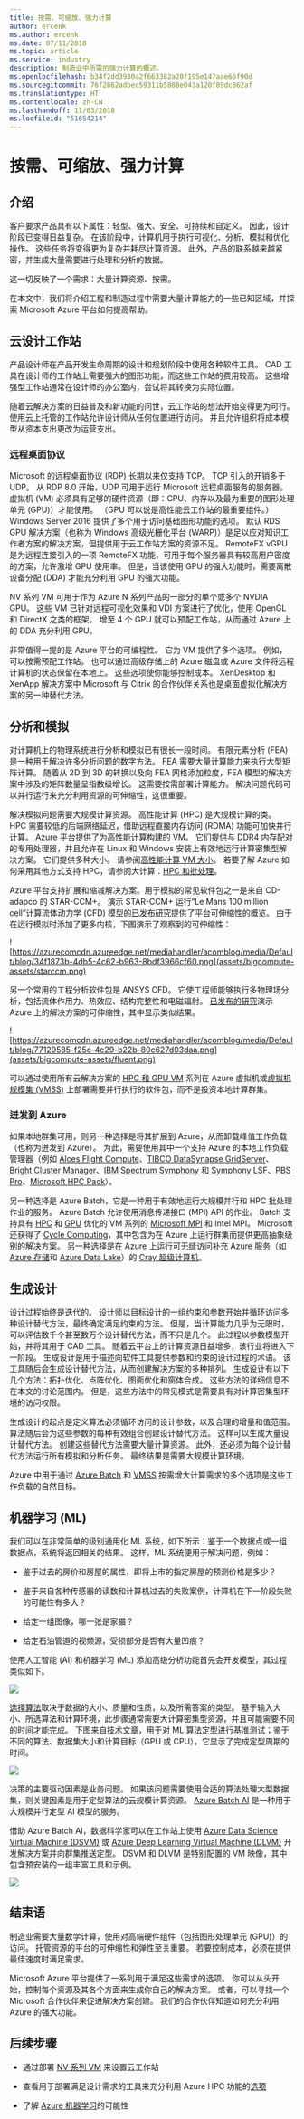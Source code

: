 ```yaml
---
title: 按需、可缩放、强力计算
author: ercenk
ms.author: ercenk
ms.date: 07/11/2018
ms.topic: article
ms.service: industry
description: 制造业中所需的强力计算的概述。
ms.openlocfilehash: b34f2dd3930a2f663382a20f195e147aae66f90d
ms.sourcegitcommit: 76f2862adbec59311b5888e043a120f89dc862af
ms.translationtype: HT
ms.contentlocale: zh-CN
ms.lasthandoff: 11/03/2018
ms.locfileid: "51654214"
---
```

# <a name="on-demand-scalable-high-power-compute"></a>按需、可缩放、强力计算

## <a name="introduction"></a>介绍

客户要求产品具有以下属性：轻型、强大、安全、可持续和自定义。 因此，设计阶段已变得日益复杂。 在该阶段中，计算机用于执行可视化、分析、模拟和优化操作。 这些任务将变得更为复杂并耗尽计算资源。 此外，产品的联系越来越紧密，并生成大量需要进行处理和分析的数据。

这一切反映了一个需求：大量计算资源、按需。

在本文中，我们将介绍工程和制造过程中需要大量计算能力的一些已知区域，并探索 Microsoft Azure 平台如何提高帮助。

## <a name="cloud-design-workstations"></a>云设计工作站

产品设计师在产品开发生命周期的设计和规划阶段中使用各种软件工具。 CAD 工具在设计师的工作站上需要强大的图形功能，而这些工作站的费用较高。 这些增强型工作站通常在设计师的办公室内，尝试将其转换为实际位置。

随着云解决方案的日益普及和新功能的问世，云工作站的想法开始变得更为可行。 使用云上托管的工作站允许设计师从任何位置进行访问。 并且允许组织将成本模型从资本支出更改为运营支出。

### <a name="remote-desktop-protocol"></a>远程桌面协议

Microsoft 的远程桌面协议 (RDP) 长期以来仅支持 TCP。 TCP 引入的开销多于 UDP。 从 RDP 8.0 开始，UDP 可用于运行 Microsoft 远程桌面服务的服务器。 虚拟机 (VM) 必须具有足够的硬件资源（即：CPU、内存以及最为重要的图形处理单元 (GPU)）才能使用。 （GPU 可以说是高性能云工作站的最重要组件。）Windows Server 2016 提供了多个用于访问基础图形功能的选项。 默认 RDS GPU 解决方案（也称为 Windows 高级光栅化平台 (WARP)）是足以应对知识工作者方案的解决方案，但提供用于云工作站方案的资源不足。 RemoteFX vGPU 是为远程连接引入的一项 RemoteFX 功能，可用于每个服务器具有较高用户密度的方案，允许激增 GPU 使用率。 但是，当该使用 GPU 的强大功能时，需要离散设备分配 (DDA) 才能充分利用 GPU 的强大功能。

NV 系列 VM 可用于作为 Azure N 系列产品的一部分的单个或多个 NVDIA GPU。 这些 VM 已针对远程可视化效果和 VDI 方案进行了优化，使用 OpenGL 和 DirectX 之类的框架。 增至 4 个 GPU 就可以预配工作站，从而通过 Azure 上的 DDA 充分利用 GPU。

非常值得一提的是 Azure 平台的可编程性。 它为 VM 提供了多个选项。 例如，可以按需预配工作站。 也可以通过高级存储上的 Azure 磁盘或 Azure 文件将远程计算机的状态保留在本地上。 这些选项使你能够控制成本。 XenDesktop 和 XenApp 解决方案中 Microsoft 与 Citrix 的合作伙伴关系也是桌面虚拟化解决方案的另一种替代方法。

## <a name="analysis-and-simulation"></a>分析和模拟

对计算机上的物理系统进行分析和模拟已有很长一段时间。 有限元素分析 (FEA) 是一种用于解决许多分析问题的数字方法。 FEA 需要大量计算能力来执行大型矩阵计算。 随着从 2D 到 3D 的转换以及向 FEA 网格添加粒度，FEA 模型的解决方案中涉及的矩阵数量呈指数级增长。 这需要按需部署计算能力。
解决问题代码可以并行运行来充分利用资源的可伸缩性，这很重要。

解决模拟问题需要大规模计算资源。 高性能计算 (HPC) 是大规模计算的类。 HPC 需要较低的后端网络延迟，借助远程直接内存访问 (RDMA) 功能可加快并行计算。 Azure 平台提供了为高性能计算构建的 VM。 它们提供与 DDR4 内存配对的专用处理器，并且允许在 Linux 和 Windows 安装上有效地运行计算密集型解决方案。 它们提供多种大小。 请参阅[高性能计算 VM 大小](https://docs.microsoft.com/en-us/azure/virtual-machines/windows/sizes-hpc?toc=%2Fazure%2Fvirtual-machines%2Fwindows%2Ftoc.json?WT.mc_id=computeinmanufacturing-docs-ercenk)。
若要了解 Azure 如何采用其他方式支持 HPC，请参阅大计算：[HPC 和批处理](https://azure.microsoft.com/en-us/solutions/big-compute/?WT.mc_id=computeinmanufacturing-docs-ercenk)。

Azure 平台支持扩展和缩减解决方案。用于模拟的常见软件包之一是来自 CD-adapco 的 STAR-CCM+。 演示 STAR-CCM+ 运行“Le Mans 100 million cell”计算流体动力学 (CFD) 模型的[已发布研究](https://azure.microsoft.com/en-us/blog/availability-of-star-ccm-on-microsoft-azure/?WT.mc_id=computeinmanufacturing-docs-ercenk)提供了平台可伸缩性的概览。 由于在运行模拟时添加了更多内核，下图演示了观察到的可伸缩性：

![https://azurecomcdn.azureedge.net/mediahandler/acomblog/media/Default/blog/34f1873b-4db5-4c62-b963-8bdf3966cf60.png](assets/bigcompute-assets/starccm.png)

另一个常用的工程分析软件包是 ANSYS CFD。 它使工程师能够执行多物理场分析，包括流体作用力、热效应、结构完整性和电磁辐射。 [已发布的研究](https://azure.microsoft.com/en-us/blog/ansys-cfd-and-microsoft-azure-perform-the-best-hpc-scalability-in-the-cloud/?WT.mc_id=computeinmanufacturing-docs-ercenk)演示 Azure 上的解决方案的可伸缩性，其中显示类似结果。

![https://azurecomcdn.azureedge.net/mediahandler/acomblog/media/Default/blog/77129585-f25c-4c29-b22b-80c627d03daa.png](assets/bigcompute-assets/fluent.png)

可以通过使用所有云解决方案的 [HPC 和 GPU VM](https://docs.microsoft.com/en-us/azure/virtual-machines/windows/sizes-hpc?toc=%2Fazure%2Fvirtual-machines%2Fwindows%2Ftoc.json?WT.mc_id=computeinmanufacturing-docs-ercenk) 系列在 Azure 虚拟机或[虚拟机规模集 (VMSS)](https://docs.microsoft.com/en-us/azure/virtual-machine-scale-sets/overview?WT.mc_id=computeinmanufacturing-docs-ercenk) 上部署需要并行执行的软件包，而不是投资本地计算群集。

### <a name="burst-to-azure"></a>迸发到 Azure

如果本地群集可用，则另一种选择是将其扩展到 Azure，从而卸载峰值工作负载（也称为迸发到 Azure）。 为此，需要使用其中一个支持 Azure 的本地工作负载管理器（例如 [Alces Flight Compute](https://azuremarketplace.microsoft.com/marketplace/apps/alces-flight-limited.alces-flight-compute-solo?tab=Overview?WT.mc_id=computeinmanufacturing-docs-ercenk)、[TIBCO DataSynapse GridServer](https://azure.microsoft.com/blog/tibco-datasynapse-comes-to-the-azure-marketplace/?WT.mc_id=computeinmanufacturing-docs-ercenk)、[Bright Cluster Manager](http://www.brightcomputing.com/technology-partners/microsoft)、[IBM Spectrum Symphony 和 Symphony LSF](https://azure.microsoft.com/blog/ibm-and-microsoft-azure-support-spectrum-symphony-and-spectrum-lsf/?WT.mc_id=computeinmanufacturing-docs-ercenk)、[PBS Pro](http://pbspro.org/)、[Microsoft HPC Pack](https://technet.microsoft.com/library/mt744885.aspx?WT.mc_id=computeinmanufacturing-docs-ercenk)）。

另一种选择是 Azure Batch，它是一种用于有效地运行大规模并行和 HPC 批处理作业的服务。 Azure Batch 允许使用消息传递接口 (MPI) API 的作业。 Batch 支持具有 [HPC](https://docs.microsoft.com/en-us/azure/virtual-machines/linux/sizes-hpc?WT.mc_id=computeinmanufacturing-docs-ercenk) 和 [GPU](https://docs.microsoft.com/en-us/azure/virtual-machines/linux/sizes-gpu?WT.mc_id=computeinmanufacturing-docs-ercenk) 优化的 VM 系列的 [Microsoft MPI](https://msdn.microsoft.com/library/bb524831(v=vs.85).aspx?WT.mc_id=computeinmanufacturing-docs-ercenk) 和 Intel MPI。 Microsoft 还获得了 [Cycle Computing](https://blogs.microsoft.com/blog/2017/08/15/microsoft-acquires-cycle-computing-accelerate-big-computing-cloud/?WT.mc_id=computeinmanufacturing-docs-ercenk)，其中包含为在 Azure 上运行群集而提供更高抽象级别的解决方案。 另一种选择是在 Azure 上运行可无缝访问补充 Azure 服务（如 [Azure 存储](https://docs.microsoft.com/en-us/azure/virtual-machines/windows/premium-storage?WT.mc_id=computeinmanufacturing-docs-ercenk)和 [Azure Data Lake](https://docs.microsoft.com/en-us/azure/data-lake-store/data-lake-store-overview?WT.mc_id=computeinmanufacturing-docs-ercenk)）的 [Cray 超级计算机](https://www.cray.com/solutions/supercomputing-as-a-service/cray-in-azure)。

## <a name="generative-design"></a>生成设计

设计过程始终是迭代的。 设计师以目标设计的一组约束和参数开始并循环访问多种设计替代方法，最终确定满足约束的方法。
但是，当计算能力几乎为无限时，可以评估数千个甚至数万个设计替代方法，而不只是几个。 此过程以参数模型开始，并将其用于 CAD 工具。 随着云平台上的计算资源日益增多，该行业将进入下一阶段。 生成设计是用于描述向软件工具提供参数和约束的设计过程的术语。 该工具随后会生成设计替代方法，从而创建解决方案的多种排列。
生成设计有以下几个方法：拓扑优化、点阵优化、图面优化和窗体合成。 这些方法的详细信息不在本文的讨论范围内。 但是，这些方法中的常见模式是需要具有对计算密集型环境的访问权限。

生成设计的起点是定义算法必须循环访问的设计参数，以及合理的增量和值范围。 算法随后会为这些参数的每种有效组合创建设计替代方法。 这样可以生成大量设计替代方法。 创建这些替代方法需要大量计算资源。
此外，还必须为每个设计替代方法运行所有模拟和分析任务。 最终结果是需要大规模计算环境。

Azure 中用于通过 [Azure Batch](https://docs.microsoft.com/en-us/azure/batch/batch-technical-overview?WT.mc_id=computeinmanufacturing-docs-ercenk) 和 [VMSS](https://docs.microsoft.com/en-us/azure/virtual-machine-scale-sets/overview?WT.mc_id=computeinmanufacturing-docs-ercenk) 按需增大计算需求的多个选项是这些工作负载的自然目标。

## <a name="machine-learning-ml"></a>机器学习 (ML)

我们可以在非常简单的级别通用化 ML 系统，如下所示：鉴于一个数据点或一组数据点，系统将返回相关的结果。 这样，ML 系统便用于解决问题，例如：

- 鉴于过去的房价和房屋的属性，即将上市的指定房屋的预测价格是多少？

- 鉴于来自各种传感器的读数和计算机过去的失败案例，计算机在下一阶段失败的可能性有多大？

- 给定一组图像，哪一张是家猫？

- 给定石油管道的视频源，受损部分是否有大量凹痕？

使用人工智能 (AI) 和机器学习 (ML) 添加高级分析功能首先会开发模型，其过程类似如下。

![](assets/bigcompute-assets/aipipeline.png)

[选择算法](https://docs.microsoft.com/en-us/azure/machine-learning/studio/algorithm-choice?WT.mc_id=computeinmanufacturing-docs-ercenk)取决于数据的大小、质量和性质，以及所需答案的类型。 基于输入大小、所选算法和计算环境，此步骤通常需要大计算密集型资源，并且可能需要不同的时间才能完成。 下图来自[技术文章](https://blogs.technet.microsoft.com/machinelearning/2017/07/25/lessons-learned-benchmarking-fast-machine-learning-algorithms/?WT.mc_id=computeinmanufacturing-docs-ercenk)，用于对 ML 算法定型进行基准测试；鉴于不同的算法、数据集大小和计算目标（GPU 或 CPU），它显示了完成定型周期的时间。

![](assets/bigcompute-assets/vmsizes.png)

决策的主要驱动因素是业务问题。 如果该问题需要使用合适的算法处理大型数据集，则关键因素是用于定型算法的云规模计算资源。
[Azure Batch AI](https://azure.microsoft.com/en-us/services/batch-ai/?WT.mc_id=computeinmanufacturing-docs-ercenk) 是一种用于大规模并行定型 AI 模型的服务。

借助 Azure Batch AI，数据科学家可以在工作站上使用 [Azure Data Science Virtual Machine (DSVM)](https://docs.microsoft.com/en-us/azure/machine-learning/data-science-virtual-machine/overview?WT.mc_id=computeinmanufacturing-docs-ercenk) 或 [Azure Deep Learning Virtual Machine (DLVM)](https://docs.microsoft.com/en-us/azure/machine-learning/data-science-virtual-machine/deep-learning-dsvm-overview?WT.mc_id=computeinmanufacturing-docs-ercenk) 开发解决方案并向群集推送定型。 DSVM 和 DLVM 是特别配置的 VM 映像，其中包含预安装的一组丰富工具和示例。

![](assets/bigcompute-assets/azurebatchai.png)

## <a name="conclusion"></a>结束语

制造业需要大量数学计算，使用对高端硬件组件（包括图形处理单元 (GPU)）的访问。 托管资源的平台的可伸缩性和弹性至关重要。 若要控制成本，必须在提供最佳速度时满足需求。

Microsoft Azure 平台提供了一系列用于满足这些需求的选项。 你可以从头开始，控制每个资源及其各个方面来生成你自己的解决方案。 或者，可以寻找一个 Microsoft 合作伙伴来促进解决方案创建。 我们的合作伙伴知道如何充分利用 Azure 的强大功能。

## <a name="next-steps"></a>后续步骤

- 通过部署 [NV 系列 VM](https://docs.microsoft.com/en-us/azure/virtual-machines/windows/sizes-gpu?WT.mc_id=computeinmanufacturing-docs-ercenk) 来设置云工作站

- 查看用于部署满足设计需求的工具来充分利用 Azure HPC 功能的[选项](https://docs.microsoft.com/en-us/azure/virtual-machines/linux/high-performance-computing?WT.mc_id=computeinmanufacturing-docs-ercenk)

- 了解 [Azure 机器学习](https://docs.microsoft.com/en-us/azure/machine-learning/?WT.mc_id=computeinmanufacturing-docs-ercenk)的可能性
